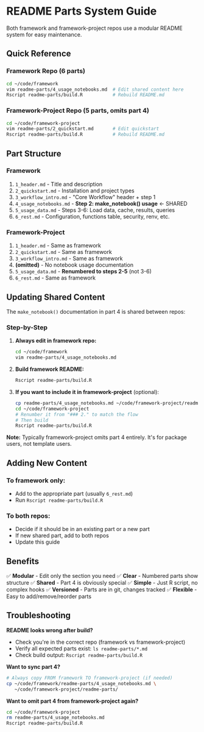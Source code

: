 # README Parts System Guide

Both framework and framework-project repos use a modular README system for easy maintenance.

## Quick Reference

### Framework Repo (6 parts)
```bash
cd ~/code/framework
vim readme-parts/4_usage_notebooks.md  # Edit shared content here
Rscript readme-parts/build.R           # Rebuild README.md
```

### Framework-Project Repo (5 parts, omits part 4)
```bash
cd ~/code/framework-project
vim readme-parts/2_quickstart.md       # Edit quickstart
Rscript readme-parts/build.R           # Rebuild README.md
```

## Part Structure

### Framework
1. `1_header.md` - Title and description
2. `2_quickstart.md` - Installation and project types
3. `3_workflow_intro.md` - "Core Workflow" header + step 1
4. `4_usage_notebooks.md` - **Step 2: make_notebook() usage** ← SHARED
5. `5_usage_data.md` - Steps 3-6: Load data, cache, results, queries
6. `6_rest.md` - Configuration, functions table, security, renv, etc.

### Framework-Project
1. `1_header.md` - Same as framework
2. `2_quickstart.md` - Same as framework
3. `3_workflow_intro.md` - Same as framework
4. **(omitted)** - No notebook usage documentation
5. `5_usage_data.md` - **Renumbered to steps 2-5** (not 3-6)
6. `6_rest.md` - Same as framework

## Updating Shared Content

The `make_notebook()` documentation in part 4 is shared between repos:

### Step-by-Step

1. **Always edit in framework repo:**
   ```bash
   cd ~/code/framework
   vim readme-parts/4_usage_notebooks.md
   ```

2. **Build framework README:**
   ```bash
   Rscript readme-parts/build.R
   ```

3. **If you want to include it in framework-project** (optional):
   ```bash
   cp readme-parts/4_usage_notebooks.md ~/code/framework-project/readme-parts/
   cd ~/code/framework-project
   # Renumber it from "### 2." to match the flow
   # Then build
   Rscript readme-parts/build.R
   ```

**Note:** Typically framework-project omits part 4 entirely. It's for package users, not template users.

## Adding New Content

### To framework only:
- Add to the appropriate part (usually `6_rest.md`)
- Run `Rscript readme-parts/build.R`

### To both repos:
- Decide if it should be in an existing part or a new part
- If new shared part, add to both repos
- Update this guide

## Benefits

✅ **Modular** - Edit only the section you need
✅ **Clear** - Numbered parts show structure
✅ **Shared** - Part 4 is obviously special
✅ **Simple** - Just R script, no complex hooks
✅ **Versioned** - Parts are in git, changes tracked
✅ **Flexible** - Easy to add/remove/reorder parts

## Troubleshooting

**README looks wrong after build?**
- Check you're in the correct repo (framework vs framework-project)
- Verify all expected parts exist: `ls readme-parts/*.md`
- Check build output: `Rscript readme-parts/build.R`

**Want to sync part 4?**
```bash
# Always copy FROM framework TO framework-project (if needed)
cp ~/code/framework/readme-parts/4_usage_notebooks.md \
   ~/code/framework-project/readme-parts/
```

**Want to omit part 4 from framework-project again?**
```bash
cd ~/code/framework-project
rm readme-parts/4_usage_notebooks.md
Rscript readme-parts/build.R
```
